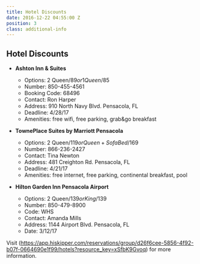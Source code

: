 ```yaml
---
title: Hotel Discounts
date: 2016-12-22 04:55:00 Z
position: 3
class: additional-info
---
```


## Hotel Discounts

* **Ashton Inn & Suites**
  * Options: 2 Queen/$89 or 1 Queen/$85	
  * Number: 850-455-4561	
  * Booking Code: 68496	
  * Contact: Ron Harper
  * Address: 910 North Navy Blvd. Pensacola, FL	
  * Deadline: 4/28/17
  * Amenities: free wifi, free parking, grab&go breakfast														

* **TownePlace Suites by Marriott Pensacola**
  * Options: 2 Queen/$119 or Queen+Sofa Bed/$169
  * Number: 866-236-2427	
  * Contact: Tina Newton	
  * Address: 481 Creighton Rd. Pensacola, FL	
  * Deadline: 4/21/17
  * Amenities: free internet, free parking, continental breakfast, pool	

* **Hilton Garden Inn Pensacola Airport**
  * Options: 2 Queen/$139 or King/$139
  * Number: 850-479-8900
  * Code: WHS	
  * Contact: Amanda Mills
  * Address: 1144 Airport Blvd. Pensacola, FL
  * Date: 3/12/17																				

Visit (https://app.hiskipper.com/reservations/group/d26f6cee-5856-4f92-b07f-0664690e1f99/hotels?resource_key=xSfbK9Gvoq) for more information.
																	
		